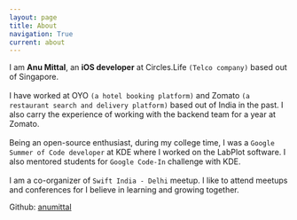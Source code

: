 ```yaml
---
layout: page
title: About
navigation: True
current: about
---
```


I am **Anu Mittal**, an **iOS developer** at Circles.Life `(Telco company)` based out of Singapore.\
<br>
I have worked at OYO `(a hotel booking platform)` and Zomato `(a restaurant search and delivery platform)` based out of India in the past.
I also carry the experience of working with the backend team for a year at Zomato.\
<br>
Being an open-source enthusiast, during my college time, I was a `Google Summer of Code developer` at KDE where I worked on the LabPlot software. I also mentored students for `Google Code-In` challenge with KDE.\
<br>
I am a co-organizer of `Swift India - Delhi` meetup.
I like to attend meetups and conferences for I believe in learning and growing together.


Github: [anumittal](https://github.com/anumittal)


